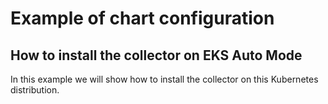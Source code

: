 # Example of chart configuration

## How to install the collector on EKS Auto Mode

In this example we will show how to install the collector on this Kubernetes
distribution.
